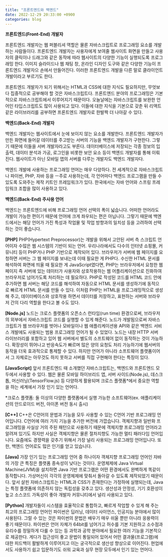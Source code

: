 ```yaml
---
title: "프론트엔드와 백엔드"
date: 2022-12-29 20:33:00 +0900
categories: blog
---
```



**프론트엔드(Front-End) 개발자**

프론트엔드 개발자는 웹 퍼블리셔 역할은 물론 자바스크립트로 프로그래밍 요소를 개발하는 사람들이다. 프론트엔드 개발자는 사용자에게 보여줄 웹사이트 화면을 만들고 사용자의 클릭이나 드래그와 같은 동작에 따라 웹사이트의 다양한 기능이 실행되도록 프로그래밍 한다. 이미지 슬라이드나 웹 채팅 창, 온라인 디자인 도구와 같은 다양한 기능이 프론트엔드 개발자으 손에서 만들어진다. 이러한 프론트엔드 개발을 다른 말로 클라이언트 개발이라고 부르기도 한다.

프론트엔드 개발자가 되기 위해서는 HTML과 CSS에 대한 지식도 필요하지만, 무엇보다 집중적으로 공부해야 할 것은 자바스크립트다. 프론트엔드 분야의 프로그래밍은 기본적으로 자바스크립트에서 이루어지기 때문이다. 오늘날에는 자바스크립트를 보완한 언어인 타입스크립트도 많이 사용되고 있다. 이들에 대한 지식을 기본으로 갖춘 뒤 리액트 같은 라이브러리를 공부하면 프론트엔드 개발자로 한발짝 더 나아갈 수 있다.

**백엔드(Back-End) 개발자**

백엔드 개발자는 웹사이트에서 눈에 보이지 않는 요소를 개발한다. 프론트엔드 개발자가 만든 화면에 들어갈 데이터를 주고받는 서버의 기능을 백엔드 개발자가 구현한다. 그렇기 때문에 이들을 서버 개발자라고도 부른다. 데이터베이스에 저장되는 각종 정보의 입출력, 데이터 분석과 가공, 로그인을 비롯한 보안 요소 등이 백엔드 개발자를 통해 이뤄진다. 웹사이트가 아닌 모바일 앱의 서버를 다루는 개발자도 백엔드 개발자다. 

백엔드 개발에 사용하는 프로그래밍 언어는 매우 다양하다. 전 세계적으로 자바스크립트나 파이썬, PHP,  자바 등을 ㅡ주로 사용하는데, 각 언어마다 백엔드 프로그램을 만들 수 있도록 도와주는 제작 키트인 프레임워크가 있다. 한국에서는 자바 언어와 스프링 프레임워크 조합을 많이 사용하고 있다. 

**백엔드(Back-End) 주사용 언어**

백엔드는 프론트엔드에 비해 프로그래밍 언어 선택의 폭이 넓습니다. 어떠한 언어라도 개발이 가능한 편이기 때문에 언어에 크게 좌우되는 편은 아닙니다. 그렇기 때문에 백엔드에서는 해당 언어가 가진 특성과 작업물 및 작업 방향과의 일치성 등을 고려하여 선택하는 것이 좋습니다.

**[PHP]** PHP(Hypertext Preprocessor)는 개발을 위해서 고안된 서버 측 스크립트 언어이자 수많은 웹 시스템의 기반이 되는 언어. 우리나라에서도 다수의 인터넷 쇼핑몰, 커뮤니티 등이 PHP거나 PHP 기반으로 제작되어 있다. 브라우저가 서버에 웹 페이지를 요청하면 서버는 그 웹 페이지를 보내는데 이때 필요한 게 PHP다. 수신한 HTML 문서를 해석하여 화면에 띄울 때 필요한 게 JavaScript였다면, PHP는 브라우저에서 요청한 웹 페이지 즉 서버에 있는 데이터가 사용자와 상호작용하는 웹 어플리케이션으로 진화하여 브라우저로 넘어가도록 처리하는 데 필요하다. PHP로 작성된 코드를 HTML 코드 안에 추가하면 웹 서버는 해당 코드를 해석하여 자동으로 HTML 문서를 생성하기에 동적으로 빠르게 HTML 문서를 만들 수 있다. 이처럼 PHP는 HTML을 프로그래밍적으로 생성해 주고, 데이터베이스와 상호작용 하면서 데이터를 저장하고, 표현하는 서버와 브라우저 간의 다리 역할을 한다고 볼 수도 있다.

**[Node.js]** 노드는 크로스 플랫폼의 오픈소스 런타임(run time) 환경으로써, 브라우저의 외부에서 자바스크립트 코드를 실행할 수 있게 해준다. 노드가 개발됨으로써 자바스크립트가 웹 브라우저를 벗어나 모바일이나 웹 애플리케이션용 API와 같은 백엔드 서비스 개발에도 사용되는 범용 프로그래밍 언어가 될 수 있었다. 노드는 내장 HTTP 서버 라이브러리를 포함하고 있어 웹 서버에서 별도의 소프트웨어 없이 동작하는 것이 가능하다. 확장성이 뛰어나고 반응속도가 빠르며 많은 양의 요청도 처리 가능하기에 웹서버의 동작을 더욱 효과적으로 통제할 수 있다. 하지만 언어가 아니라 소프트웨어 플랫폼이어서 그 자체로는 아무것도 하지 못하고 서버를 직접 구현해야 한다는 특징이 있다.

**[JavaScript]** 앞서 프론트엔드 때 소개했던 자바스크립트는, 백엔드와 프론트엔드 모두에서 사용할 수 있다. 웹은 물론 모바일 하이브리드 앱, 서버 사이드(Node.js), 데스크톱, 머신러닝(TensorFlow.js) 등 다양하게 활용되며 크로스 플랫폼*에서 중요한 역할을 하는 세계에서 가장 인기 있는 언어다.

*크로스 플랫폼: 둘 이상의 다양한 플랫폼에서 실행 가능한 소프트웨어(ex. 애플리케이션의 안드로이드 버전, 아이폰 버전 동시 출시)

**[C++]** C++은 C언어의 문법과 기능을 모두 사용할 수 있는 C언어 기반 프로그래밍 언어입니다. C언어에 여러 가지 기능을 추가한 버전에 가깝습니다. 객체지향과 일반화 프로그래밍을 사실상 거의 주된 패턴으로 사용하기 때문에 객체지향 프로그래밍 언어라고 알려져 있기도 하지만 사실은 객체지향은 물론 절차지향도 가능한 멀티 패러다임 언어입니다. 요즘에도 경쟁력을 갖추기 위해서 가장 널리 사용되는 프로그래밍 언어입니다. 또한, 백엔드 언어로도 많은 인기를 얻고 있습니다.

**[Java]** 가장 인기 있는 프로그래밍 언어 중 하나이자 객체지향 프로그래밍 언어인 자바의 가장 큰 특징은 플랫폼 종속성이 낮다는 것이다. 운영체제에 Java Virtual Machine(JVM)을 설치하면 Java 기반 프로그램은 어떤 환경에서도 완벽하게 똑같이 동작합니다. 가상머신이 각각의 운영체제에 맞춰서 돌아갈 수 있도록 제작되었기 때문이다. 앞서 살핀 자바스크립트는 HTML과 CSS가 존재한다는 가정하에 실행되는데, Java는 특정 플랫폼에 의존하지 않는 독립성을 갖추고 있다. 생산성과 안정성, 기기 호환성이 높고 소스코드 가독성이 좋아 개발자 커뮤니티에서 널리 사용되고 있다.

**[Python]** 개발자들이 시스템을 효율적으로 통합하고, 빠르게 작업할 수 있게 해 주는 최고의 프로그래밍 언어인 파이썬은 딥러닝, 데이터 사이언스, 인공지능 분야에서 많이 사용된다. 그럴 수 있는 것은 파이썬의 문법은 배우기 매우 쉬울 뿐만 아니라 응용력이 좋기 때문이다. 파이썬은 언어 자체가 64bit를 넘어가고 허수를 기본 지원하고 소수점과 유리수를 정밀하게 다룰 수 있는 등 과학과 공학 분야에서 필요한 여러 기능을 기본적으로 제공한다. 게다가 접근성이 좋고 문법이 통일되어 있어서 어떤 결과물(프로그램)에 대한 피드백이 활발하게 이루어지고 이는 궁극적으로 생산성 향상으로 이어진다. 현업에서도 사용하기 쉽고 입문하기도 쉬워 교육과 실무 현장 모두에서 인기 있는 언어다.